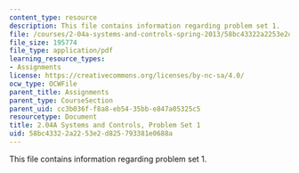 ```yaml
---
content_type: resource
description: This file contains information regarding problem set 1.
file: /courses/2-04a-systems-and-controls-spring-2013/58bc43322a2253e2d825793381e0688a_MIT2_04AS13_ProblemSet1.pdf
file_size: 195774
file_type: application/pdf
learning_resource_types:
- Assignments
license: https://creativecommons.org/licenses/by-nc-sa/4.0/
ocw_type: OCWFile
parent_title: Assignments
parent_type: CourseSection
parent_uid: cc3b036f-f8a8-eb54-35bb-e847a05325c5
resourcetype: Document
title: 2.04A Systems and Controls, Problem Set 1
uid: 58bc4332-2a22-53e2-d825-793381e0688a
---
```

This file contains information regarding problem set 1.